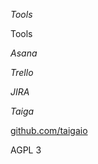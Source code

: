 _Tools_


Tools

_Asana_

_Trello_

_JIRA_


_Taiga_


<!-- .slide: data-background-image="images/taiga-dashboard.png" data-background-size="contain" -->


<!-- .slide: data-background-image="images/taiga-backlog.png" data-background-size="contain" -->


<!-- .slide: data-background-image="images/taiga-userstory.png" data-background-size="contain" -->


[github.com/taigaio](https://github.com/taigaio)

AGPL 3
